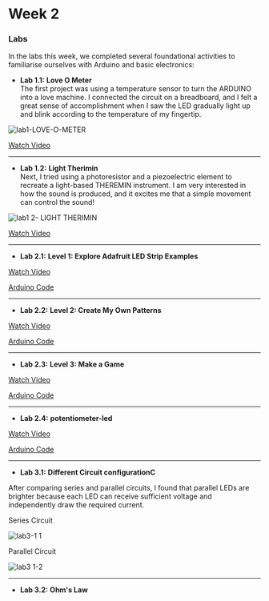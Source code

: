 # Week 2

### Labs

In the labs this week, we completed several foundational activities to familiarise ourselves with Arduino and basic electronics:

- **Lab 1.1:** **Love O Meter**  
  The first project was using a temperature sensor to turn the ARDUINO into a love machine. I connected the circuit on a breadboard, and I felt a great sense of accomplishment when I saw the LED gradually light up and blink according to the temperature of my fingertip.

![lab1-LOVE-O-METER](https://github.com/user-attachments/assets/c08d5531-5038-4e63-89cc-a90af4c36dea)

[Watch Video](link_to_video_1)


---

- **Lab 1.2:** **Light Therimin**  
 Next, I tried using a photoresistor and a piezoelectric element to recreate a light-based THEREMIN instrument. I am very interested in how the sound is produced, and it excites me that a simple movement can control the sound!
 
![lab1 2- LIGHT THERIMIN](https://github.com/user-attachments/assets/e1d9dc77-7239-4f2e-94f0-beba3a06509b)

[Watch Video](link_to_video_1)

---

- **Lab 2.1:** **Level 1: Explore Adafruit LED Strip Examples**

[Watch Video](link_to_video_1)

[Arduino Code](./arduino-code/labs/blink/)

---

- **Lab 2.2:** **Level 2: Create My Own Patterns**
  
[Watch Video](link_to_video_1)

[Arduino Code](./arduino-code/labs/blink/)

---

- **Lab 2.3:** **Level 3: Make a Game**

[Watch Video](link_to_video_1)

[Arduino Code](./arduino-code/labs/blink/)

---

- **Lab 2.4:** **potentiometer-led**

[Watch Video](link_to_video_1)

[Arduino Code](Potentiometer-led.ino)

---

- **Lab 3.1:** **Different Circuit configurationC**

After comparing series and parallel circuits, I found that parallel LEDs are brighter because each LED can receive sufficient voltage and independently draw the required current.

Series Circuit

![lab3-1 1](https://github.com/user-attachments/assets/91027cfc-3f01-45bb-a601-6e494056af82)

Parallel Circuit 

![lab3 1-2](https://github.com/user-attachments/assets/0cb6dc4f-c1d4-4f50-a8ad-70e5ae1af7f0)


---

- **Lab 3.2:** **Ohm's Law**







